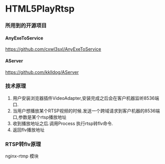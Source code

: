 # HTML5PlayRtsp

### 所用到的开源项目

#### AnyExeToService 
https://github.com/cxwl3sxl/AnyExeToService

#### AServer 
https://github.com/kklldog/AServer

### 技术原理
1. 用户安装浏览器插件VideoAdapter,安装完成之后会在客户机器监听8536端口.
1. 当用户想播放某个RTSP视频的时候.发送一个跨域请求到客户机器的8536端口,参数是某个rtsp播放地址
2. 收到播放地址之后.调用Process 执行rtsp转flv命令.
3. 返回flv播放地址


### RTSP转flv原理

nginx-rtmp 模块
